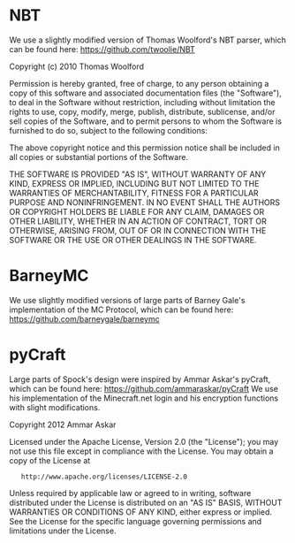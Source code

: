 NBT
===

We use a slightly modified version of Thomas Woolford's NBT parser, which can be found here: https://github.com/twoolie/NBT

Copyright (c) 2010 Thomas Woolford

 Permission is hereby granted, free of charge, to any person obtaining a copy
 of this software and associated documentation files (the "Software"), to deal
 in the Software without restriction, including without limitation the rights
 to use, copy, modify, merge, publish, distribute, sublicense, and/or sell
 copies of the Software, and to permit persons to whom the Software is
 furnished to do so, subject to the following conditions:

 The above copyright notice and this permission notice shall be included in
 all copies or substantial portions of the Software.

 THE SOFTWARE IS PROVIDED "AS IS", WITHOUT WARRANTY OF ANY KIND, EXPRESS OR
 IMPLIED, INCLUDING BUT NOT LIMITED TO THE WARRANTIES OF MERCHANTABILITY,
 FITNESS FOR A PARTICULAR PURPOSE AND NONINFRINGEMENT. IN NO EVENT SHALL THE
 AUTHORS OR COPYRIGHT HOLDERS BE LIABLE FOR ANY CLAIM, DAMAGES OR OTHER
 LIABILITY, WHETHER IN AN ACTION OF CONTRACT, TORT OR OTHERWISE, ARISING FROM,
 OUT OF OR IN CONNECTION WITH THE SOFTWARE OR THE USE OR OTHER DEALINGS IN
 THE SOFTWARE.


BarneyMC
========

We use slightly modified versions of large parts of Barney Gale's implementation of the MC Protocol, which can be found here: https://github.com/barneygale/barneymc

pyCraft
=======

Large parts of Spock's design were inspired by Ammar Askar's pyCraft, which can be found here: https://github.com/ammaraskar/pyCraft 
We use his implementation of the Minecraft.net login and his encryption functions with slight modifications.

Copyright 2012 Ammar Askar

   Licensed under the Apache License, Version 2.0 (the "License");
   you may not use this file except in compliance with the License.
   You may obtain a copy of the License at

       http://www.apache.org/licenses/LICENSE-2.0

   Unless required by applicable law or agreed to in writing, software
   distributed under the License is distributed on an "AS IS" BASIS,
   WITHOUT WARRANTIES OR CONDITIONS OF ANY KIND, either express or implied.
   See the License for the specific language governing permissions and
   limitations under the License.
